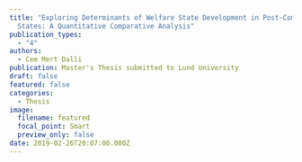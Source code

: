 ```yaml
---
title: "Exploring Determinants of Welfare State Development in Post-Communist
  States: A Quantitative Comparative Analysis"
publication_types:
  - "4"
authors:
  - Cem Mert Dalli
publication: Master's Thesis submitted to Lund University
draft: false
featured: false
categories:
  - Thesis
image:
  filename: featured
  focal_point: Smart
  preview_only: false
date: 2019-02-26T20:07:00.000Z
---
```

